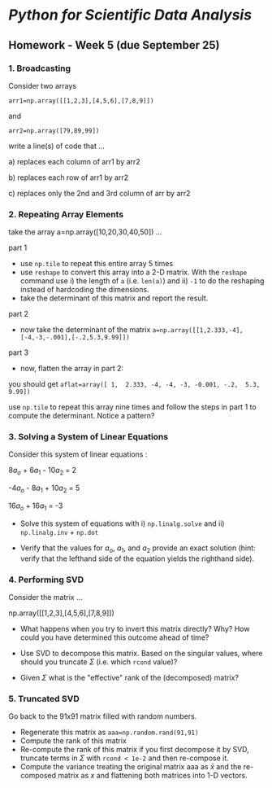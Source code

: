 # _Python for Scientific Data Analysis_

## Homework - Week 5 (due September 25)

### 1. Broadcasting

Consider two arrays

```
arr1=np.array([[1,2,3],[4,5,6],[7,8,9]])
```
and

```
arr2=np.array([79,89,99])
```

write a line(s) of code that ...

a) replaces each column of arr1 by arr2

b) replaces each row of arr1 by arr2

c) replaces only the 2nd and 3rd column of arr by arr2


### 2. Repeating Array Elements

take the array a=np.array([10,20,30,40,50]) ...

part 1

* use ``np.tile`` to repeat this entire array 5 times
* use ``reshape`` to convert this array into a 2-D matrix.   With the ``reshape`` command use i) the length of ``a``  (i.e. ``len(a)``) and ii) ``-1`` to do the reshaping instead of hardcoding the dimensions.
* take the determinant of this matrix and report the result.  

part 2

* now take the determinant of the matrix 
 ``a=np.array([[1,2.333,-4],[-4,-3,-.001],[-.2,5.3,9.99]])``
 
part 3
 
* now, flatten the array in part 2:

you should get ``aflat=array([ 1,  2.333, -4, -4, -3,
       -0.001, -.2,  5.3,  9.99])``
       
use ``np.tile`` to repeat this array 
 nine times and follow the steps in part 1 to compute the determinant.  Notice a pattern?
 
### 3. Solving a System of Linear Equations

Consider this system of linear equations :

8$a_{o}$ + 6$a_{1}$ - 10$a_{2}$ = 2

-4$a_{o}$ - 8$a_{1}$ + 10$a_{2}$ = 5

16$a_{o}$ + 16$a_{1}$  = -3

* Solve this system of equations with i) ``np.linalg.solve`` and ii) ``np.linalg.inv`` + ``np.dot``

* Verify that the values for $a_{o}$, $a_{1}$, and $a_{2}$ provide an exact solution (hint: verify that the lefthand side of the equation yields the righthand side).

### 4. Performing SVD 

Consider the matrix ...

np.array([[1,2,3],[4,5,6],[7,8,9]])

* What happens when you try to invert this matrix directly?  Why? How could you have determined this outcome ahead of time?

* Use SVD to decompose this matrix.  Based on the singular values, where should you truncate $\Sigma$ (i.e. which ``rcond`` value)?

* Given $\Sigma$ what is the "effective" rank of the (decomposed) matrix?


### 5. Truncated SVD 

Go back to the 91x91 matrix filled with random numbers.  

* Regenerate this matrix as ``aaa=np.random.rand(91,91)``
* Compute the rank of this matrix
* Re-compute the rank of this matrix if you first decompose it by SVD, truncate terms in $\Sigma$ with ``rcond < 1e-2`` and then re-compose it.
* Compute the variance treating the original matrix aaa as $\bar{x}$ and the re-composed matrix as $x$ and flattening both matrices into 1-D vectors.

 
 
